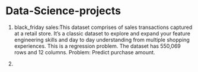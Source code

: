 # Data-Science-projects
1. black_friday sales:This dataset comprises of sales transactions captured at a retail store. It’s a classic dataset to explore and expand your feature engineering skills and day to day understanding from multiple shopping experiences. This is a regression problem. The dataset has 550,069 rows and 12 columns.
 Problem: Predict purchase amount.
 
 2.
